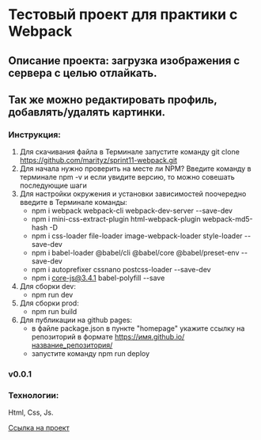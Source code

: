 # Тестовый проект для практики с Webpack

## Описание проекта: загрузка изображения с сервера с целью отлайкать.
## Так же можно редактировать профиль, добавлять/удалять картинки.

### Инструкция:
1. Для скачивания файла в Терминале запустите команду git clone https://github.com/marityz/sprint11-webpack.git 
2. Для начала нужно проверить на месте ли NPM? 
 Введите команду в терминале npm -v и если увидите версию, то можно совешать последующие шаги
3. Для настройки окружения и установки зависимостей поочередно введите в Терминале команды:
    - npm i webpack webpack-cli webpack-dev-server --save-dev
    - npm i mini-css-extract-plugin html-webpack-plugin webpack-md5-hash -D
    - npm i css-loader file-loader image-webpack-loader style-loader --save-dev
    - npm i babel-loader @babel/cli @babel/core @babel/preset-env --save-dev
    - npm i autoprefixer cssnano postcss-loader --save-dev
    - npm i core-js@3.4.1 babel-polyfill --save
4. Для сборки dev:
    - npm run dev
5. Для сборки prod:
    - npm run build 
6. Для публикации на github pages:
    - в файле package.json в пункте "homepage" укажите ссылку на репозиторий в формате https://имя.github.io/название_репозитория/
    - запустите команду npm run deploy

### v0.0.1 

### Технологии:
Html, Css, Js.

[Ссылка на проект](https://marityz.github.io/sprint11-webpack/)